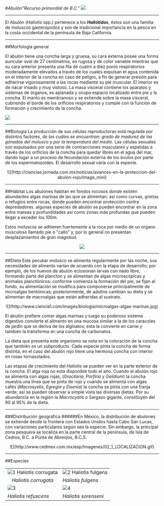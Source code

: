 #*Abulón"Recurso primordial de  B.C."*  ![](http://thumbs.ebaystatic.com/d/l96/m/mPQgmkHuH7mZ7kbI4CyIruw.jpg)

----------

El Abulón (*Haliotis* spp.) pertenece a los ***Haliótidos***, éstos son una familia de moluscos gasterópodos y son de tradicional importancia en la pesca en la costa occidental de la península de Baja California. 



----------

##Morfología general

El abulón tiene una concha larga y gruesa, su  cara externa posee una forma auricular oval de 27 centímetros, es rugosa y de color variable mientras que su cara  anterior presenta una fila de cuatro a diez poros respiratorios moderadamente elevados a través de los cuales expulsan el agua contenida en el interior de la concha en caso de peligro, a fin de generar presión para adherirse vigorosamente a las rocas mediante su pie muscular. El interior es de nácar irisado y muy vistoso. La masa visceral contiene los aparatos y sistemas de órganos, es aplanada y ocupa espacio localizado entre pie y la concha. El manto es membranoso y se extiende sobre la masa visceral, cubriendo el borde de los orificios respiratorios y cumple con la función de formación y crecimiento de la concha.

![](http://www.gastrosoler.com/haliotis%20genero.jpg)

----------
##Biología 
La producción de sus células reproductoras está regulada por distintos factores, *de los cuáles se encuentran: grado de madurez de las gónadas del molusco y por la temperatura del medio*. Las células sexuales son expulsados por una serie de contracciones musculares y expelidas a través de los orificios de la concha para quedar libres en el agua del mar, dando lugar a un proceso de fecundación externa de los óvulos por parte de los espermatozoides. El desarrollo sexual varía con la especie.
<center>
![](http://ciencias.jornada.com.mx/noticias/avances-en-la-proteccion-del-abulon-rojo/image_mini)
</center>

----------
##Hábitat
Los abulones habitan en fondos rocosos donde existen abundantes algas marinas de las que se alimentan; así como curvas, grietas o refugios entre rocas, donde pueden encontrar protección contra depredadores. algunas especies de abulón se pueden encontrar en la zona entre mareas y profundidades así como zonas más profundas que pueden llegar a exceder los 100m.

Estos moluscos se adhieren fuertemente a la roca por medio de un órgano musculoso llamado pie o "callo" y, por lo general no presentan desplazamientos de gran magnitud.

<center> 

![](http://static.guim.co.uk/sys-images/Guardian/Pix/pictures/2011/8/24/1314199469303/Identifies-100-Marine-Spe-004.jpg)

</center>


----------


##Dieta
Este peculiar molusco se alimenta regularmente  por las noche, sus necesidades de alimento varían de acuerdo con la etapa de desarrollo; por ejemplo, de los huevos de abulón eclosionan larvas con nado libre, formando parte del plancton y se alimentan de algas microscópicas y animales planctónicos; conforme comienza la formación del pie, se fijan al fondo,  su alimentación se modifica para componerse principalmente de microalgas bentónicas; posteriormente, de adultos cambian su dieta y se alimentan de macroalgas que están adheridas al sustrato.

<center>
![](http://www.ciencia1.com/images/biologia/microalgas-algas-marinas.jpg)
</center>

El abulón prefiere comer algas marinas y luego su poderoso sistema digestivo convierte el alimento en una mucosa similar a la de los caracoles de jardín que se deriva de los alginatos; ésta la convierte en carne y también la transforma en una concha de carbonatos.


La dieta que presenta este organismo se nota en la coloración de la concha que también es un subproducto. Cada especie pinta la concha de forma distinta, en el caso del abulón rojo tiene una hermosa concha con interior en rosas tornasolados.


Las etapas de crecimiento del *Haliotis* se pueden ver en la parte exterior de la concha. El alga roja no esta disponible todo el año. Cuando el abulón rojo se alimenta con algas rojas, (*Gracilaria*, *Porfiria* y *Gelidium*) la concha muestra una línea que se pinta de rojo y cuando se alimenta con algas cafés (*Macrosystis*, *Egregia* y *Eisenia*) la concha se pinta con una franja verde; así se pueden observar a simple vista las diversas dietas. Por su abundancia en la región la *Macrocystis* o Sargazo gigante, constituyen del 90 al 95% de la dieta.


----------


###Distribución geográfica
######En México, la distribución de abulones se extiende desde la frontera con Estados Unidos hasta Cabo San Lucas, con variaciones particulares según sea la especie. Sin embargo, la principal zona pesquera se localiza en la parte central de la península,  de Isla de Cedros, B.C. a Punta de Abreojos, B.C.S.

<center>![](http://www.cedmex.com.mx/esp/Imagenes/02_1_LOCALIZACION.gif)</center>


----------
##Especies

|   |  |
|---------------|----------------------|
|![1 *Haliotis corrugata* ](http://www.schnecken-und-muscheln.de/galerie/illustrationen/haliotis-corrugata-1-250.JPG)|![2 *Haliotis fulgens*](http://www.schnecken-und-muscheln.de/galerie/illustrationen/haliotis-fulgens-xl-poliert-innen-250.JPG) 
|<center>*Haliotis corrugata*</center>|*Haliotis fulgens*|
| ![3](http://www.vetigastropoda.com/SNAP/images/4400/4434-1.jpg) |![4](http://www.vetigastropoda.com/SNAP/images/4400/4438-1.jpg) 
|*Haliotis refuscens*|*Haliotis sorenseni*      |

	
	



